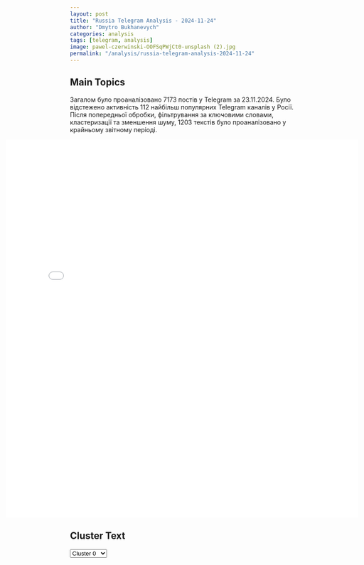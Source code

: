 ```yaml
---
layout: post
title: "Russia Telegram Analysis - 2024-11-24"
author: "Dmytro Bukhanevych"
categories: analysis
tags: [telegram, analysis]
image: pawel-czerwinski-OOFSqPWjCt0-unsplash (2).jpg
permalink: "/analysis/russia-telegram-analysis-2024-11-24"
---
```


<style>
    /* Adjusting iframe-container styles */
    .wide-iframe-container {
        width: calc(100% + 30vw);  /* Extending the width */
        margin-left: -15vw;       /* Negative margin to push to the left */
        overflow: hidden;         /* In case the iframe content spills over */
    }

    .wide-iframe-container iframe {
        width: 100%;  /* Making the iframe take the full width of its container */
        border: none; /* Removing any borders from the iframe */
    }

    /* Toggle mechanism */
    .hidden {
        display: none;
    }
    
    .show-content-target:checked + .show-content {
        display: block;
    }
</style>

<h2>Main Topics</h2>
<p>Загалом було проаналізовано 7173 постів у Telegram за 23.11.2024. Було відстежено активність 112 найбільш популярних Telegram каналів у Росії. Після попередньої обробки, фільтрування за ключовими словами, кластеризації та зменшення шуму, 1203 текстів було проаналізовано у крайньому звітному періоді.</p>
<!-- Embedding Main Plotly Visualization -->
<div class="wide-iframe-container">
    <iframe src="{{site.baseurl}}/visualizations/2024-11-24/fig_topics_time.html" height="850"></iframe>
</div>


<h2>Cluster Text</h2>

<!-- Dropdown to select a cluster -->
<select id="clusterSelector" onchange="displayClusterText()">
<option value="0">Cluster 0</option><option value="1">Cluster 1</option><option value="2">Cluster 2</option><option value="3">Cluster 3</option><option value="4">Cluster 4</option><option value="5">Cluster 5</option><option value="6">Cluster 6</option><option value="7">Cluster 7</option><option value="8">Cluster 8</option><option value="9">Cluster 9</option><option value="10">Cluster 10</option><option value="11">Cluster 11</option><option value="12">Cluster 12</option><option value="13">Cluster 13</option><option value="14">Cluster 14</option><option value="15">Cluster 15</option><option value="16">Cluster 16</option>
</select>

<!-- Display area for the selected cluster's text -->
<div id="clusterTextDisplay" class="hidden"></div>

<script type="text/javascript">
    var clusterDetails = {"0": "<b>Total Posts:</b> 371<br><b>Date:</b> 2024-11-23 09:17:26+00:00<br><b>Author:</b> ssigny<br><b>Link:</b> https://t.me/s/ssigny/118301<br><b>Subscribers:</b> 534154<br><b>Text:</b> \u0422\u0435\u043a\u0441\u0442: \u2757\ufe0f\u0421\u0432\u043e\u0434\u043a\u0430 \u041c\u0438\u043d\u0438\u0441\u0442\u0435\u0440\u0441\u0442\u0432\u0430 \u043e\u0431\u043e\u0440\u043e\u043d\u044b \u0420\u043e\u0441\u0441\u0438\u0439\u0441\u043a\u043e\u0439 \u0424\u0435\u0434\u0435\u0440\u0430\u0446\u0438\u0438 \u043e \u0445\u043e\u0434\u0435 \u043f\u0440\u043e\u0432\u0435\u0434\u0435\u043d\u0438\u044f \u0441\u043f\u0435\u0446\u0438\u0430\u043b\u044c\u043d\u043e\u0439 \u0432\u043e\u0435\u043d\u043d\u043e\u0439 \u043e\u043f\u0435\u0440\u0430\u0446\u0438\u0438 (\u043f\u043e \u0441\u043e\u0441\u0442\u043e\u044f\u043d\u0438\u044e \u043d\u0430 23 \u043d\u043e\u044f\u0431\u0440\u044f 2024 \u0433.)\u0427\u0430\u0441\u0442\u044c 1 \u0412\u043e\u043e\u0440\u0443\u0436\u0435\u043d\u043d\u044b\u0435 \u0421\u0438\u043b\u044b \u0420\u043e\u0441\u0441\u0438\u0439\u0441\u043a\u043e\u0439 \u0424\u0435\u0434\u0435\u0440\u0430\u0446\u0438\u0438 \u043f\u0440\u043e\u0434\u043e\u043b\u0436\u0430\u044e\u0442 \u043f\u0440\u043e\u0432\u0435\u0434\u0435\u043d\u0438\u0435 \u0441\u043f\u0435\u0446\u0438\u0430\u043b\u044c\u043d\u043e\u0439 \u0432\u043e\u0435\u043d\u043d\u043e\u0439 \u043e\u043f\u0435\u0440\u0430\u0446\u0438\u0438.\u00a0\u25aa\ufe0f \u041f\u043e\u0434\u0440\u0430\u0437\u0434\u0435\u043b\u0435\u043d\u0438\u044f\u043c\u0438 \u0433\u0440\u0443\u043f\u043f\u0438\u0440\u043e\u0432\u043a\u0438 \u0432\u043e\u0439\u0441\u043a \u00ab\u0421\u0435\u0432\u0435\u0440\u00bb \u043d\u0430 \u0425\u0430\u0440\u044c\u043a\u043e\u0432\u0441\u043a\u043e\u043c \u043d\u0430\u043f\u0440\u0430\u0432\u043b\u0435\u043d\u0438\u0438 \u043d\u0430\u043d\u0435\u0441\u0435\u043d\u043e \u043f\u043e\u0440\u0430\u0436\u0435\u043d\u0438\u0435 \u0444\u043e\u0440\u043c\u0438\u0440\u043e\u0432\u0430\u043d\u0438\u044f\u043c 43-\u0439 \u043c\u0435\u0445\u0430\u043d\u0438\u0437\u0438\u0440\u043e\u0432\u0430\u043d\u043d\u043e\u0439, 57-\u0439 \u043c\u043e\u0442\u043e\u043f\u0435\u0445\u043e\u0442\u043d\u043e\u0439 \u0438 95-\u0439 \u0434\u0435\u0441\u0430\u043d\u0442\u043d\u043e-\u0448\u0442\u0443\u0440\u043c\u043e\u0432\u043e\u0439 \u0431\u0440\u0438\u0433\u0430\u0434 \u0412\u0421\u0423 \u0432 \u0440\u0430\u0439\u043e\u043d\u0430\u0445 \u043d\u0430\u0441\u0435\u043b\u0435\u043d\u043d\u044b\u0445 \u043f\u0443\u043d\u043a\u0442\u043e\u0432 \u0412\u043e\u043b\u0447\u0430\u043d\u0441\u043a, \u041b\u0438\u043f\u0446\u044b \u0425\u0430\u0440\u044c\u043a\u043e\u0432\u0441\u043a\u043e\u0439 \u043e\u0431\u043b\u0430\u0441\u0442\u0438 \u0438 \u0433\u043e\u0440\u043e\u0434\u0430 \u0425\u0430\u0440\u044c\u043a\u043e\u0432.\u041f\u043e\u0442\u0435\u0440\u0438 \u0412\u0421\u0423 \u0441\u043e\u0441\u0442\u0430\u0432\u0438\u043b\u0438 \u0434\u043e 40 \u0432\u043e\u0435\u043d\u043d\u043e\u0441\u043b\u0443\u0436\u0430\u0449\u0438\u0445, \u0431\u0440\u043e\u043d\u0435\u0442\u0440\u0430\u043d\u0441\u043f\u043e\u0440\u0442\u0435\u0440, \u0434\u0432\u0430 \u0430\u0432\u0442\u043e\u043c\u043e\u0431\u0438\u043b\u044f, 152 \u043c\u043c \u043e\u0440\u0443\u0434\u0438\u0435 \u0414-20 \u0438 122 \u043c\u043c \u0433\u0430\u0443\u0431\u0438\u0446\u0430 \u0414-30.\u00a0\u25aa\ufe0f \u041f\u043e\u0434\u0440\u0430\u0437\u0434\u0435\u043b\u0435\u043d\u0438\u044f \u0433\u0440\u0443\u043f\u043f\u0438\u0440\u043e\u0432\u043a\u0438 \u0432\u043e\u0439\u0441\u043a \u00ab\u0417\u0430\u043f\u0430\u0434\u00bb \u0443\u043b\u0443\u0447\u0448\u0438\u043b\u0438 \u0442\u0430\u043a\u0442\u0438\u0447\u0435\u0441\u043a\u043e\u0435 \u043f\u043e\u043b\u043e\u0436\u0435\u043d\u0438\u0435. \u041d\u0430\u043d\u0435\u0441\u0435\u043d\u043e \u043f\u043e\u0440\u0430\u0436\u0435\u043d\u0438\u0435 \u0436\u0438\u0432\u043e\u0439 \u0441\u0438\u043b\u0435 \u0438 \u0442\u0435\u0445\u043d\u0438\u043a\u0435 14-\u0439, 60-\u0439, 67-\u0439 \u043c\u0435\u0445\u0430\u043d\u0438\u0437\u0438\u0440\u043e\u0432\u0430\u043d\u043d\u044b\u0445 \u0431\u0440\u0438\u0433\u0430\u0434 \u0412\u0421\u0423, 115-\u0439 \u0431\u0440\u0438\u0433\u0430\u0434\u044b \u0442\u0435\u0440\u043e\u0431\u043e\u0440\u043e\u043d\u044b \u0438 27-\u0439 \u0431\u0440\u0438\u0433\u0430\u0434\u044b \u043d\u0430\u0446\u0433\u0432\u0430\u0440\u0434\u0438\u0438 \u0432 \u0440\u0430\u0439\u043e\u043d\u0430\u0445 \u043d\u0430\u0441\u0435\u043b\u0435\u043d\u043d\u044b\u0445 \u043f\u0443\u043d\u043a\u0442\u043e\u0432 \u041a\u0443\u0447\u0435\u0440\u043e\u0432\u043a\u0430, \u041d\u043e\u0432\u043e\u043e\u0441\u0438\u043d\u043e\u0432\u043e, \u0421\u0435\u043d\u044c\u043a\u043e\u0432\u043e \u0425\u0430\u0440\u044c\u043a\u043e\u0432\u0441\u043a\u043e\u0439 \u043e\u0431\u043b\u0430\u0441\u0442\u0438 \u0438 \u0418\u0432\u0430\u043d\u043e\u0432\u043a\u0430 \u0414\u043e\u043d\u0435\u0446\u043a\u043e\u0439 \u041d\u0430\u0440\u043e\u0434\u043d\u043e\u0439 \u0420\u0435\u0441\u043f\u0443\u0431\u043b\u0438\u043a\u0438. \u041e\u0442\u0440\u0430\u0436\u0435\u043d\u044b \u0442\u0440\u0438 \u043a\u043e\u043d\u0442\u0440\u0430\u0442\u0430\u043a\u0438 \u0448\u0442\u0443\u0440\u043c\u043e\u0432\u044b\u0445 \u0433\u0440\u0443\u043f\u043f \u0412\u0421\u0423.\u041f\u0440\u043e\u0442\u0438\u0432\u043d\u0438\u043a \u043f\u043e\u0442\u0435\u0440\u044f\u043b \u0434\u043e 410 \u0432\u043e\u0435\u043d\u043d\u043e\u0441\u043b\u0443\u0436\u0430\u0449\u0438\u0445, \u0434\u0432\u0430 \u0431\u0440\u043e\u043d\u0435\u0442\u0440\u0430\u043d\u0441\u043f\u043e\u0440\u0442\u0435\u0440\u0430, \u043f\u044f\u0442\u044c \u0430\u0432\u0442\u043e\u043c\u043e\u0431\u0438\u043b\u0435\u0439, 155 \u043c\u043c \u0433\u0430\u0443\u0431\u0438\u0446\u0443 \u041c198 \u043f\u0440\u043e\u0438\u0437\u0432\u043e\u0434\u0441\u0442\u0432\u0430 \u0421\u0428\u0410, \u0434\u0432\u0435 122 \u043c\u043c \u0433\u0430\u0443\u0431\u0438\u0446\u044b \u0414-30, 120 \u043c\u043c \u0441\u0430\u043c\u043e\u0445\u043e\u0434\u043d\u0443\u044e \u0430\u0440\u0442\u0438\u043b\u043b\u0435\u0440\u0438\u0439\u0441\u043a\u0443\u044e \u0443\u0441\u0442\u0430\u043d\u043e\u0432\u043a\u0443 \u00ab\u041d\u043e\u043d\u0430\u00bb, 105 \u043c\u043c \u0433\u0430\u0443\u0431\u0438\u0446\u0443 \u00abMelara\u00bb Mod 56\u00a0 \u0438\u0442\u0430\u043b\u044c\u044f\u043d\u0441\u043a\u043e\u0433\u043e \u043f\u0440\u043e\u0438\u0437\u0432\u043e\u0434\u0441\u0442\u0432\u0430 \u0438 100 \u043c\u043c \u043f\u0440\u043e\u0442\u0438\u0432\u043e\u0442\u0430\u043d\u043a\u043e\u0432\u0443\u044e \u043f\u0443\u0448\u043a\u0443 \u00ab\u0420\u0430\u043f\u0438\u0440\u0430\u00bb.\u0423\u043d\u0438\u0447\u0442\u043e\u0436\u0435\u043d\u044b \u0434\u0432\u0435 \u0441\u0442\u0430\u043d\u0446\u0438\u0438 \u0440\u0430\u0434\u0438\u043e\u044d\u043b\u0435\u043a\u0442\u0440\u043e\u043d\u043d\u043e\u0439 \u0431\u043e\u0440\u044c\u0431\u044b \u00ab\u0410\u043d\u043a\u043b\u0430\u0432-\u041d\u00bb, \u0441\u0442\u0430\u043d\u0446\u0438\u044f \u043a\u043e\u043d\u0442\u0440\u0431\u0430\u0442\u0430\u0440\u0435\u0439\u043d\u043e\u0439 \u0431\u043e\u0440\u044c\u0431\u044b AN/TPQ-50 \u043f\u0440\u043e\u0438\u0437\u0432\u043e\u0434\u0441\u0442\u0432\u0430 \u0421\u0428\u0410 \u0438 \u0447\u0435\u0442\u044b\u0440\u0435 \u043f\u043e\u043b\u0435\u0432\u044b\u0445 \u0441\u043a\u043b\u0430\u0434\u0430 \u0431\u043e\u0435\u043f\u0440\u0438\u043f\u0430\u0441\u043e\u0432.\u00a0\u25aa\ufe0f \u041f\u043e\u0434\u0440\u0430\u0437\u0434\u0435\u043b\u0435\u043d\u0438\u044f \u00ab\u042e\u0436\u043d\u043e\u0439\u00bb \u0433\u0440\u0443\u043f\u043f\u0438\u0440\u043e\u0432\u043a\u0438 \u0432\u043e\u0439\u0441\u043a \u043f\u0440\u043e\u0434\u043e\u043b\u0436\u0438\u043b\u0438 \u043f\u0440\u043e\u0434\u0432\u0438\u0436\u0435\u043d\u0438\u0435 \u0432 \u0433\u043b\u0443\u0431\u0438\u043d\u0443 \u043e\u0431\u043e\u0440\u043e\u043d\u044b \u043f\u0440\u043e\u0442\u0438\u0432\u043d\u0438\u043a\u0430. \u041d\u0430\u043d\u0435\u0441\u0435\u043d\u043e \u043f\u043e\u0440\u0430\u0436\u0435\u043d\u0438\u0435 \u0444\u043e\u0440\u043c\u0438\u0440\u043e\u0432\u0430\u043d\u0438\u044f\u043c 24-\u0439, 54-\u0439, 56-\u0439 \u043c\u0435\u0445\u0430\u043d\u0438\u0437\u0438\u0440\u043e\u0432\u0430\u043d\u043d\u044b\u0445, 56-\u0439 \u043c\u043e\u0442\u043e\u043f\u0435\u0445\u043e\u0442\u043d\u043e\u0439 \u0438 81-\u0439 \u0430\u044d\u0440\u043e\u043c\u043e\u0431\u0438\u043b\u044c\u043d\u043e\u0439 \u0431\u0440\u0438\u0433\u0430\u0434 \u0412\u0421\u0423 \u0432 \u0440\u0430\u0439\u043e\u043d\u0430\u0445 \u043d\u0430\u0441\u0435\u043b\u0435\u043d\u043d\u044b\u0445 \u043f\u0443\u043d\u043a\u0442\u043e\u0432 \u0427\u0430\u0441\u043e\u0432 \u042f\u0440, \u041e\u0440\u0435\u0445\u043e\u0432\u043e-\u0412\u0430\u0441\u0438\u043b\u0435\u0432\u043a\u0430, \u0421\u0435\u0432\u0435\u0440\u0441\u043a, \u041a\u0440\u0430\u043c\u0430\u0442\u043e\u0440\u0441\u043a \u0438 \u0413\u0440\u0438\u0433\u043e\u0440\u043e\u0432\u043a\u0430 \u0414\u043e\u043d\u0435\u0446\u043a\u043e\u0439 \u041d\u0430\u0440\u043e\u0434\u043d\u043e\u0439 \u0420\u0435\u0441\u043f\u0443\u0431\u043b\u0438\u043a\u0438. \u041e\u0442\u0440\u0430\u0436\u0435\u043d\u0430 \u043a\u043e\u043d\u0442\u0440\u0430\u0442\u0430\u043a\u0430 \u0448\u0442\u0443\u0440\u043c\u043e\u0432\u043e\u0439 \u0433\u0440\u0443\u043f\u043f\u044b \u043f\u0440\u043e\u0442\u0438\u0432\u043d\u0438\u043a\u0430.\u0412\u0421\u0423 \u043f\u043e\u0442\u0435\u0440\u044f\u043b\u0438 \u0434\u043e 490 \u0432\u043e\u0435\u043d\u043d\u043e\u0441\u043b\u0443\u0436\u0430\u0449\u0438\u0445, \u0431\u0440\u043e\u043d\u0435\u0442\u0440\u0430\u043d\u0441\u043f\u043e\u0440\u0442\u0435\u0440 \u041c113 \u043f\u0440\u043e\u0438\u0437\u0432\u043e\u0434\u0441\u0442\u0432\u0430 \u0421\u0428\u0410, \u043f\u044f\u0442\u044c \u0430\u0432\u0442\u043e\u043c\u043e\u0431\u0438\u043b\u0435\u0439, \u043f\u0443\u0441\u043a\u043e\u0432\u0430\u044f \u0443\u0441\u0442\u0430\u043d\u043e\u0432\u043a\u0430 \u0440\u0435\u0430\u043a\u0442\u0438\u0432\u043d\u043e\u0439 \u0441\u0438\u0441\u0442\u0435\u043c\u044b \u0437\u0430\u043b\u043f\u043e\u0432\u043e\u0433\u043e \u043e\u0433\u043d\u044f RAK-SA-12 \u0445\u043e\u0440\u0432\u0430\u0442\u0441\u043a\u043e\u0433\u043e \u043f\u0440\u043e\u0438\u0437\u0432\u043e\u0434\u0441\u0442\u0432\u0430, 155 \u043c\u043c \u0433\u0430\u0443\u0431\u0438\u0446\u0443 FH-70 \u043f\u0440\u043e\u0438\u0437\u0432\u043e\u0434\u0441\u0442\u0432\u0430 \u0412\u0435\u043b\u0438\u043a\u043e\u0431\u0440\u0438\u0442\u0430\u043d\u0438\u0438, 122 \u043c\u043c \u0441\u0430\u043c\u043e\u0445\u043e\u0434\u043d\u0443\u044e \u0430\u0440\u0442\u0438\u043b\u043b\u0435\u0440\u0438\u0439\u0441\u043a\u0443\u044e \u0443\u0441\u0442\u0430\u043d\u043e\u0432\u043a\u0443 \u00ab\u0413\u0432\u043e\u0437\u0434\u0438\u043a\u0430\u00bb \u0438 \u0434\u0432\u0430 105 \u043c\u043c \u043e\u0440\u0443\u0434\u0438\u044f \u041c119 \u043f\u0440\u043e\u0438\u0437\u0432\u043e\u0434\u0441\u0442\u0432\u0430 \u0421\u0428\u0410. \u0423\u043d\u0438\u0447\u0442\u043e\u0436\u0435\u043d \u0441\u043a\u043b\u0430\u0434 \u0431\u043e\u0435\u043f\u0440\u0438\u043f\u0430\u0441\u043e\u0432.\u00a0\u25aa\ufe0f \u041f\u043e\u0434\u0440\u0430\u0437\u0434\u0435\u043b\u0435\u043d\u0438\u044f \u0433\u0440\u0443\u043f\u043f\u0438\u0440\u043e\u0432\u043a\u0438 \u0432\u043e\u0439\u0441\u043a \u00ab\u0426\u0435\u043d\u0442\u0440\u00bb \u0437\u0430\u043d\u044f\u043b\u0438 \u0431\u043e\u043b\u0435\u0435 \u0432\u044b\u0433\u043e\u0434\u043d\u044b\u0435 \u0440\u0443\u0431\u0435\u0436\u0438 \u0438 \u043f\u043e\u0437\u0438\u0446\u0438\u0438. \u041d\u0430\u043d\u0435\u0441\u0435\u043d\u043e \u043f\u043e\u0440\u0430\u0436\u0435\u043d\u0438\u0435 \u0436\u0438\u0432\u043e\u0439 \u0441\u0438\u043b\u0435 \u0438 \u0442\u0435\u0445\u043d\u0438\u043a\u0435 23-\u0439, 100-\u0439, 132-\u0439 \u043c\u0435\u0445\u0430\u043d\u0438\u0437\u0438\u0440\u043e\u0432\u0430\u043d\u043d\u044b\u0445, 152-\u0439 \u043f\u0435\u0445\u043e\u0442\u043d\u043e\u0439 \u0431\u0440\u0438\u0433\u0430\u0434 \u0412\u0421\u0423, 109-\u0439 \u0438 111-\u0439 \u0431\u0440\u0438\u0433\u0430\u0434 \u0442\u0435\u0440\u043e\u0431\u043e\u0440\u043e\u043d\u044b \u0432 \u0440\u0430\u0439\u043e\u043d\u0430\u0445 \u043d\u0430\u0441\u0435\u043b\u0435\u043d\u043d\u044b\u0445 \u043f\u0443\u043d\u043a\u0442\u043e\u0432 \u00a0\u0429\u0435\u0440\u0431\u0438\u043d\u043e\u0432\u043a\u0430, \u0414\u0437\u0435\u0440\u0436\u0438\u043d\u0441\u043a, \u0428\u0435\u0432\u0447\u0435\u043d\u043a\u043e, \u0414\u0440\u0443\u0436\u0431\u0430, \u042f\u0431\u043b\u043e\u043d\u043e\u0432\u043a\u0430 \u0438 \u0421\u0443\u0445\u0430\u044f \u0411\u0430\u043b\u043a\u0430 \u0414\u043e\u043d\u0435\u0446\u043a\u043e\u0439 \u041d\u0430\u0440\u043e\u0434\u043d\u043e\u0439 \u0420\u0435\u0441\u043f\u0443\u0431\u043b\u0438\u043a\u0438. \u041e\u0442\u0440\u0430\u0436\u0435\u043d\u044b \u0442\u0440\u0438 \u043a\u043e\u043d\u0442\u0440\u0430\u0442\u0430\u043a\u0438 \u0448\u0442\u0443\u0440\u043c\u043e\u0432\u044b\u0445 \u0433\u0440\u0443\u043f\u043f \u0412\u0421\u0423.\u041f\u0440\u043e\u0442\u0438\u0432\u043d\u0438\u043a \u043f\u043e\u0442\u0435\u0440\u044f\u043b \u0431\u043e\u043b\u0435\u0435 400 \u0432\u043e\u0435\u043d\u043d\u043e\u0441\u043b\u0443\u0436\u0430\u0449\u0438\u0445, \u0442\u0440\u0438 \u0431\u043e\u0435\u0432\u044b\u0435 \u0431\u0440\u043e\u043d\u0438\u0440\u043e\u0432\u0430\u043d\u043d\u044b\u0435 \u043c\u0430\u0448\u0438\u043d\u044b, \u0434\u0432\u0430 \u0430\u0432\u0442\u043e\u043c\u043e\u0431\u0438\u043b\u044f, 152 \u043c\u043c \u043e\u0440\u0443\u0434\u0438\u0435 \u0414-20, 122 \u043c\u043c \u0441\u0430\u043c\u043e\u0445\u043e\u0434\u043d\u0443\u044e \u0430\u0440\u0442\u0438\u043b\u043b\u0435\u0440\u0438\u0439\u0441\u043a\u0443\u044e \u0443\u0441\u0442\u0430\u043d\u043e\u0432\u043a\u0443 \u00ab\u0413\u0432\u043e\u0437\u0434\u0438\u043a\u0430\u00bb \u0438 \u0434\u0432\u0435 122 \u043c\u043c \u0433\u0430\u0443\u0431\u0438\u0446\u044b \u0414-30. \u0423\u043d\u0438\u0447\u0442\u043e\u0436\u0435\u043d\u0430 \u0441\u0442\u0430\u043d\u0446\u0438\u044f \u043a\u043e\u043d\u0442\u0440\u0431\u0430\u0442\u0430\u0440\u0435\u0439\u043d\u043e\u0439 \u0431\u043e\u0440\u044c\u0431\u044b AN/TPQ-50 \u043f\u0440\u043e\u0438\u0437\u0432\u043e\u0434\u0441\u0442\u0432\u0430 \u0421\u0428\u0410.", "1": "<b>Total Posts:</b> 51<br><b>Date:</b> 2024-11-23 16:05:12+00:00<br><b>Author:</b> rian_ru<br><b>Link:</b> https://t.me/s/rian_ru/270240<br><b>Subscribers:</b> 3370351<br><b>Text:</b> \u0422\u0435\u043a\u0441\u0442: \u2757\ufe0f\u041f\u0443\u0442\u0438\u043d \u043f\u043e\u0434\u043f\u0438\u0441\u0430\u043b \u0437\u0430\u043a\u043e\u043d \u043e \u0448\u0442\u0440\u0430\u0444\u0430\u0445 \u0434\u043e 5 \u043c\u043b\u043d \u0440\u0443\u0431 \u0437\u0430 \u043f\u0440\u043e\u043f\u0430\u0433\u0430\u043d\u0434\u0443 \u0438\u0434\u0435\u043e\u043b\u043e\u0433\u0438\u0438 \u043e\u0442\u043a\u0430\u0437\u0430 \u043e\u0442 \u0434\u0435\u0442\u043e\u0440\u043e\u0436\u0434\u0435\u043d\u0438\u044f", "2": "<b>Total Posts:</b> 24<br><b>Date:</b> 2024-11-23 15:15:13+00:00<br><b>Author:</b> itsdonetsk<br><b>Link:</b> https://t.me/s/itsdonetsk/216312<br><b>Subscribers:</b> 576735<br><b>Text:</b> \u0422\u0435\u043a\u0441\u0442: \u041f\u0443\u0442\u0438\u043d \u043f\u043e\u0434\u043f\u0438\u0441\u0430\u043b \u0437\u0430\u043a\u043e\u043d \u043e \u0441\u043f\u0438\u0441\u0430\u043d\u0438\u0438 \u0434\u043e 10 000 000 \u0440\u0443\u0431\u043b\u0435\u0439 \u0434\u043e\u043b\u0433\u043e\u0432 \u043f\u043e \u043a\u0440\u0435\u0434\u0438\u0442\u0430\u043c \u0443\u0447\u0430\u0441\u0442\u043d\u0438\u043a\u0430\u043c \u0421\u0412\u041e, \u0437\u0430\u043a\u043b\u044e\u0447\u0438\u0432\u0448\u0438\u043c \u043a\u043e\u043d\u0442\u0440\u0430\u043a\u0442 \u043d\u0435 \u0440\u0430\u043d\u0435\u0435 1 \u0434\u0435\u043a\u0430\u0431\u0440\u044f 2024 \u0433\u043e\u0434\u0430\u041f\u043e\u0434\u043f\u0438\u0441\u0430\u0442\u044c\u0441\u044f  |  \u041f\u0440\u0435\u0434\u043b\u043e\u0436\u0438\u0442\u044c \u043d\u043e\u0432\u043e\u0441\u0442\u044c", "3": "<b>Total Posts:</b> 24<br><b>Date:</b> 2024-11-23 14:59:27+00:00<br><b>Author:</b> slavaded1337<br><b>Link:</b> https://t.me/s/slavaded1337/64352<br><b>Subscribers:</b> 503073<br><b>Text:</b> \u0422\u0435\u043a\u0441\u0442: \u2757\ufe0f\u0423\u043a\u0440\u0430\u0438\u043d\u0430 \u0438\u043c\u0435\u0435\u0442 \u043f\u0440\u0430\u0432\u043e \u043d\u0430\u043d\u043e\u0441\u0438\u0442\u044c \u0443\u0434\u0430\u0440\u044b \u043f\u043e \u0442\u0435\u0440\u0440\u0438\u0442\u043e\u0440\u0438\u0438 \u0420\u043e\u0441\u0441\u0438\u0438 \u0444\u0440\u0430\u043d\u0446\u0443\u0437\u0441\u043a\u0438\u043c\u0438 \u0440\u0430\u043a\u0435\u0442\u0430\u043c\u0438 \u0431\u043e\u043b\u044c\u0448\u043e\u0439 \u0434\u0430\u043b\u044c\u043d\u043e\u0441\u0442\u0438, \u2014 \u0433\u043b\u0430\u0432\u0430 \u041c\u0418\u0414 \u0424\u0440\u0430\u043d\u0446\u0438\u0438 \u0416\u0430\u043d-\u041d\u043e\u044d\u043b\u044c \u0411\u0430\u0440\u0440\u043e.\u041e\u043d \u043f\u043e\u0434\u0447\u0435\u0440\u043a\u043d\u0443\u043b, \u0447\u0442\u043e \u0423\u043a\u0440\u0430\u0438\u043d\u0430 \u043c\u043e\u0436\u0435\u0442 \u043d\u0430\u043d\u0435\u0441\u0442\u0438 \u0443\u0434\u0430\u0440\u044b \u00ab\u0432 \u0446\u0435\u043b\u044f\u0445 \u0441\u0430\u043c\u043e\u043e\u0431\u043e\u0440\u043e\u043d\u044b\u00bb, \u043e\u0434\u043d\u0430\u043a\u043e \u043d\u0435 \u043f\u043e\u0434\u0442\u0432\u0435\u0440\u0434\u0438\u043b \u0444\u0430\u043a\u0442\u044b \u0438\u0441\u043f\u043e\u043b\u044c\u0437\u043e\u0432\u0430\u043d\u0438\u044f \u0444\u0440\u0430\u043d\u0446\u0443\u0437\u0441\u043a\u043e\u0433\u043e \u0432\u043e\u043e\u0440\u0443\u0436\u0435\u043d\u0438\u044f \u043f\u043e \u0442\u0435\u0440\u0440\u0438\u0442\u043e\u0440\u0438\u0438 \u0420\u043e\u0441\u0441\u0438\u0438.\u0412\u043c\u0435\u0441\u0442\u0435 \u0441 \u0442\u0435\u043c \u0411\u0430\u0440\u0440\u043e \u043e\u0442\u043c\u0435\u0442\u0438\u043b, \u0447\u0442\u043e \u0437\u0430\u043f\u0430\u0434\u043d\u044b\u0435 \u0441\u043e\u044e\u0437\u043d\u0438\u043a\u0438 \u043d\u0435 \u0434\u043e\u043b\u0436\u043d\u044b \u0443\u0441\u0442\u0430\u043d\u0430\u0432\u043b\u0438\u0432\u0430\u0442\u044c \u043e\u0433\u0440\u0430\u043d\u0438\u0447\u0435\u043d\u0438\u0439 \u0434\u043b\u044f \u043f\u043e\u0434\u0434\u0435\u0440\u0436\u043a\u0438 \u0423\u043a\u0440\u0430\u0438\u043d\u044b \u0438 \u043f\u0440\u043e\u0432\u043e\u0434\u0438\u0442\u044c \u043a\u0430\u043a\u0438\u0435-\u0442\u043e \u00ab\u043a\u0440\u0430\u0441\u043d\u044b\u0435 \u043b\u0438\u043d\u0438\u0438\u00bb. \u041d\u0430 \u0432\u043e\u043f\u0440\u043e\u0441 \u0436\u0443\u0440\u043d\u0430\u043b\u0438\u0441\u0442\u043e\u0432, \u043c\u043e\u0436\u0435\u0442\u00a0\u043b\u0438 \u044d\u0442\u043e \u0434\u0430\u0436\u0435 \u043e\u0437\u043d\u0430\u0447\u0430\u0442\u044c \u0443\u0447\u0430\u0441\u0442\u0438\u0435 \u0444\u0440\u0430\u043d\u0446\u0443\u0437\u0441\u043a\u0438\u0445 \u0432\u043e\u0439\u0441\u043a \u0432 \u0431\u043e\u044e, \u043e\u043d \u0441\u043a\u0430\u0437\u0430\u043b: \u00ab\u041c\u044b \u043d\u0435 \u0438\u0441\u043a\u043b\u044e\u0447\u0430\u0435\u043c \u043d\u0438 \u043e\u0434\u043d\u043e\u0433\u043e \u0432\u0430\u0440\u0438\u0430\u043d\u0442\u0430\u00bb", "4": "<b>Total Posts:</b> 27<br><b>Date:</b> 2024-11-23 05:11:57+00:00<br><b>Author:</b> novosti_efir<br><b>Link:</b> https://t.me/s/novosti_efir/62395<br><b>Subscribers:</b> 3703436<br><b>Text:</b> \u0422\u0435\u043a\u0441\u0442: \u041e \u043c\u043e\u0431\u0438\u043b\u0438\u0437\u0430\u0446\u0438\u0438 \u0432\u00a0\u0420\u043e\u0441\u0441\u0438\u0438 \u0440\u0435\u0447\u0438 \u043d\u0438\u043a\u0430\u043a\u043e\u0439 \u043d\u0435\u00a0\u0432\u0435\u0434\u0451\u0442\u0441\u044f, \u0441\u0435\u0439\u0447\u0430\u0441 \u0434\u043e\u0441\u0442\u0430\u0442\u043e\u0447\u043d\u043e \u043a\u043e\u043d\u0442\u0440\u0430\u043a\u0442\u043d\u0438\u043a\u043e\u0432, \u0437\u0430\u044f\u0432\u0438\u043b \u0414\u043c\u0438\u0442\u0440\u0438\u0439 \u041f\u0435\u0441\u043a\u043e\u0432\ud83d\udce2 \u041f\u0440\u044f\u043c\u043e\u0439 \u044d\u0444\u0438\u0440", "5": "<b>Total Posts:</b> 16<br><b>Date:</b> 2024-11-23 23:41:01+00:00<br><b>Author:</b> solovievlive<br><b>Link:</b> https://t.me/s/SolovievLive/297575<br><b>Subscribers:</b> 1313891<br><b>Text:</b> \u0422\u0435\u043a\u0441\u0442: \u0414\u043c\u0438\u0442\u0440\u0438\u0439 \u041c\u0435\u0434\u0432\u0435\u0434\u0435\u0432 \u0432 \u0438\u043d\u0442\u0435\u0440\u0432\u044c\u044e \u0442\u0435\u043b\u0435\u043a\u0430\u043d\u0430\u043b\u0443 Al Arabiya \u043e\u0442\u043c\u0435\u0442\u0438\u043b \u0442\u0430\u043d\u043a \u0422-90\u041c \"\u041f\u0440\u043e\u0440\u044b\u0432\", \u043d\u0430\u0437\u0432\u0430\u0432 \u0435\u0433\u043e \u043b\u0443\u0447\u0448\u0438\u043c \u0432 \u043c\u0438\u0440\u0435 \u0441\u043e\u0432\u0440\u0435\u043c\u0435\u043d\u043d\u044b\u043c \u0442\u0430\u043d\u043a\u043e\u043c.\u041f\u043e \u0441\u043b\u043e\u0432\u0430\u043c \u0437\u0430\u043c\u043f\u0440\u0435\u0434\u0430 \u0421\u043e\u0432\u0431\u0435\u0437\u0430, \u0420\u043e\u0441\u0441\u0438\u044f \u043f\u0440\u043e\u0438\u0437\u0432\u043e\u0434\u0438\u0442 \u043f\u043e\u0434\u0430\u0432\u043b\u044f\u044e\u0449\u0435\u0435 \u0431\u043e\u043b\u044c\u0448\u0438\u043d\u0441\u0442\u0432\u043e \u0432\u043e\u043e\u0440\u0443\u0436\u0435\u043d\u0438\u0439, \u0438\u0441\u043f\u043e\u043b\u044c\u0437\u0443\u0435\u043c\u044b\u0445 \u0432 \u0445\u043e\u0434\u0435 \u0421\u0412\u041e. \u0422\u0430\u043a\u0436\u0435 \u041c\u0435\u0434\u0432\u0435\u0434\u0435\u0432 \u043e\u0442\u043c\u0435\u0442\u0438\u043b \u0432\u043e\u0435\u043d\u043d\u043e-\u0442\u0435\u0445\u043d\u0438\u0447\u0435\u0441\u043a\u043e\u0435 \u0441\u043e\u0442\u0440\u0443\u0434\u043d\u0438\u0447\u0435\u0441\u0442\u0432\u043e \u0420\u0424 \u0441 \u0440\u044f\u0434\u043e\u043c \u0441\u0442\u0440\u0430\u043d. \u0418\u043d\u0442\u0435\u0440\u0432\u044c\u044e \u0437\u0430\u043f\u0438\u0441\u044b\u0432\u0430\u043b\u043e\u0441\u044c \u043d\u0430 \"\u0423\u0440\u0430\u043b\u0432\u0430\u0433\u043e\u043d\u0437\u0430\u0432\u043e\u0434\u0435\", \u043a\u043e\u0442\u043e\u0440\u044b\u0439 \u041c\u0435\u0434\u0432\u0435\u0434\u0435\u0432 \u043f\u043e\u0441\u0435\u0442\u0438\u043b \u043d\u0430 \u043c\u0438\u043d\u0443\u0432\u0448\u0435\u0439 \u043d\u0435\u0434\u0435\u043b\u0435.\u270d \u041f\u043e\u0434\u043f\u0438\u0441\u044b\u0432\u0430\u0439\u0441\u044f \u043d\u0430 \u0421\u043e\u043b\u043e\u0432\u044c\u0451\u0432\u0430!", "6": "<b>Total Posts:</b> 27<br><b>Date:</b> 2024-11-23 12:01:28+00:00<br><b>Author:</b> infomoscow24<br><b>Link:</b> https://t.me/s/infomoscow24/72911<br><b>Subscribers:</b> 424385<br><b>Text:</b> \u0422\u0435\u043a\u0441\u0442: \u274c \u041a\u0430\u0440\u0442\u044b UnionPay \u0413\u0430\u0437\u043f\u0440\u043e\u043c\u0431\u0430\u043d\u043a\u0430 \u043f\u0435\u0440\u0435\u0441\u0442\u0430\u043b\u0438 \u0440\u0430\u0431\u043e\u0442\u0430\u0442\u044c \u0437\u0430 \u0433\u0440\u0430\u043d\u0438\u0446\u0435\u0439, \u0441\u043e\u043e\u0431\u0449\u0430\u044e\u0442 \u0421\u041c\u0418.\u0420\u0430\u0441\u043f\u043b\u0430\u0442\u0438\u0442\u044c\u0441\u044f \u0442\u0430\u043a\u043e\u0439 \u043a\u0430\u0440\u0442\u043e\u0439 \u0443\u0436\u0435 \u043d\u0435\u043b\u044c\u0437\u044f \u0432 \u0422\u0443\u0440\u0446\u0438\u0438, \u041a\u0430\u0437\u0430\u0445\u0441\u0442\u0430\u043d\u0435 \u041e\u0410\u042d, \u0422\u0430\u0438\u043b\u0430\u043d\u0434\u0435, \u041a\u0438\u0442\u0430\u0435, \u0412\u044c\u0435\u0442\u043d\u0430\u043c\u0435, \u0441\u0442\u0440\u0430\u043d\u0430\u0445 \u0415\u0432\u0440\u043e\u043f\u044b. \u0413\u0430\u0437\u043f\u0440\u043e\u043c\u0431\u0430\u043d\u043a \u0443\u0431\u0440\u0430\u043b \u0442\u0430\u043a\u0438\u0435 \u043a\u0430\u0440\u0442\u044b \u0438\u0437 \u0434\u043e\u0441\u0442\u0443\u043f\u043d\u044b\u0445 \u043a \u043e\u0444\u043e\u0440\u043c\u043b\u0435\u043d\u0438\u044e.\u0411\u0430\u043d\u043a \u043f\u0440\u0435\u0434\u0443\u043f\u0440\u0435\u0434\u0438\u043b \u043e \u043f\u0440\u043e\u0431\u043b\u0435\u043c\u0430\u0445 \u0441 \u043e\u0431\u0441\u043b\u0443\u0436\u0438\u0432\u0430\u043d\u0438\u0435\u043c \u043a\u0430\u0440\u0442 \u0441\u0438\u0441\u0442\u0435\u043c\u044b UnionPay \u043f\u043e\u0441\u043b\u0435 \u0442\u043e\u0433\u043e, \u043a\u0430\u043a \u043f\u043e\u043f\u0430\u043b \u043f\u043e\u0434 \u0441\u0430\u043d\u043a\u0446\u0438\u0438 \u0421\u0428\u0410 \u0434\u0432\u0430 \u0434\u043d\u044f \u043d\u0430\u0437\u0430\u0434.\ud83c\udd97 \u041f\u043e\u0434\u043f\u0438\u0441\u0430\u0442\u044c\u0441\u044f \u043d\u0430 \u041c\u043e\u0441\u043a\u0432\u0430 24", "7": "<b>Total Posts:</b> 73<br><b>Date:</b> 2024-11-23 05:41:06+00:00<br><b>Author:</b> olegtsarov<br><b>Link:</b> https://t.me/s/olegtsarov/19169<br><b>Subscribers:</b> 339028<br><b>Text:</b> \u0422\u0435\u043a\u0441\u0442: \u0412 Foreign Policy \u0442\u0430\u043a\u0436\u0435 \u043f\u0440\u0438\u0437\u044b\u0432\u0430\u044e\u0442 \u0423\u043a\u0440\u0430\u0438\u043d\u0443 \u043d\u0435 \u043e\u0442\u0440\u044b\u0432\u0430\u0442\u044c\u0441\u044f \u043e\u0442 \u0440\u0435\u0430\u043b\u044c\u043d\u043e\u0441\u0442\u0438 \u0438 \u0432\u043e\u0441\u043f\u043e\u043b\u044c\u0437\u043e\u0432\u0430\u0442\u044c\u0441\u044f \u043f\u0440\u0438\u0445\u043e\u0434\u043e\u043c \u0422\u0440\u0430\u043c\u043f\u0430 \u0432 \u0411\u0435\u043b\u044b\u0439 \u0434\u043e\u043c \u0434\u043b\u044f \u0442\u043e\u0433\u043e, \u0447\u0442\u043e\u0431\u044b \u0437\u0430\u043a\u043b\u044e\u0447\u0438\u0442\u044c \u0441\u0434\u0435\u043b\u043a\u0443 \u0441 \u0420\u043e\u0441\u0441\u0438\u0435\u0439. \u041f\u043e\u0442\u0435\u0440\u044e \u041a\u0438\u0435\u0432\u043e\u043c \u0447\u0430\u0441\u0442\u0438 \u0442\u0435\u0440\u0440\u0438\u0442\u043e\u0440\u0438\u0438 \u0432 \u043e\u0431\u043c\u0435\u043d \u043d\u0430 \u043c\u0438\u0440 \u0432 \u0438\u0437\u0434\u0430\u043d\u0438\u044f\u0445 \u0441\u0447\u0438\u0442\u0430\u044e\u0442 \u0434\u0435\u043b\u043e\u043c \u0440\u0435\u0448\u0435\u043d\u043d\u044b\u043c, \u0430 \u0432\u043e\u0437\u043c\u043e\u0436\u043d\u043e\u0435 \u043f\u0440\u043e\u0442\u0438\u0432\u043e\u0434\u0435\u0439\u0441\u0442\u0432\u0438\u0435 \u044d\u0442\u043e\u043c\u0443 \u0441\u043e \u0441\u0442\u043e\u0440\u043e\u043d\u044b \u0423\u043a\u0440\u0430\u0438\u043d\u044b \u0431\u0435\u0437\u0440\u0430\u0441\u0441\u0443\u0434\u043d\u044b\u043c.\u041f\u0440\u0438 \u044d\u0442\u043e\u043c \u0432 Foreign Policy \u043f\u0440\u0435\u0434\u043b\u0430\u0433\u0430\u044e\u0442 \u0441\u0434\u0435\u043b\u0430\u0442\u044c \u0438\u0437 \u043f\u043e\u0441\u0442\u0432\u043e\u0435\u043d\u043d\u043e\u0439 \u0423\u043a\u0440\u0430\u0438\u043d\u044b \u0430\u043d\u0430\u043b\u043e\u0433 \u041f\u043e\u043b\u044c\u0448\u0438, \u0442\u043e \u0435\u0441\u0442\u044c \u0430\u043c\u0435\u0440\u0438\u043a\u0430\u043d\u0441\u043a\u043e\u0433\u043e \u0441\u0430\u0442\u0435\u043b\u043b\u0438\u0442\u0430 \u0441 \u0434\u0435\u0435\u0441\u043f\u043e\u0441\u043e\u0431\u043d\u043e\u0439 \u0430\u0440\u043c\u0438\u0435\u0439 \u0438 \u044d\u043a\u043e\u043d\u043e\u043c\u0438\u043a\u043e\u0439. \u0427\u0442\u043e \u0432\u0440\u044f\u0434 \u043b\u0438 \u0432\u0445\u043e\u0434\u0438\u0442 \u0432 \u043f\u043b\u0430\u043d\u044b \u0440\u043e\u0441\u0441\u0438\u0439\u0441\u043a\u043e\u0433\u043e \u0440\u0443\u043a\u043e\u0432\u043e\u0434\u0441\u0442\u0432\u0430.", "8": "<b>Total Posts:</b> 17<br><b>Date:</b> 2024-11-23 15:06:07+00:00<br><b>Author:</b> ru2ch<br><b>Link:</b> https://t.me/s/ru2ch/128512<br><b>Subscribers:</b> 534195<br><b>Text:</b> \u0422\u0435\u043a\u0441\u0442: \u26a1\ufe0f\u041f\u0443\u0442\u0438\u043d \u043f\u043e\u0434\u043f\u0438\u0441\u0430\u043b \u0437\u0430\u043a\u043e\u043d \u043e \u0441\u043f\u0438\u0441\u0430\u043d\u0438\u0438 \u0434\u043e 10 \u043c\u0438\u043b\u043b\u0438\u043e\u043d\u043e\u0432 \u0440\u0443\u0431\u043b\u0435\u0439 \u0434\u043e\u043b\u0433\u043e\u0432 \u043f\u043e \u043a\u0440\u0435\u0434\u0438\u0442\u0430\u043c \u0443\u0447\u0430\u0441\u0442\u043d\u0438\u043a\u0430\u043c \u0421\u0412\u041e, \u0437\u0430\u043a\u043b\u044e\u0447\u0438\u0432\u0448\u0438\u043c \u043a\u043e\u043d\u0442\u0440\u0430\u043a\u0442 \u043d\u0435 \u0440\u0430\u043d\u0435\u0435 1 \u0434\u0435\u043a\u0430\u0431\u0440\u044f 2024 \u0433\u043e\u0434\u0430", "9": "<b>Total Posts:</b> 50<br><b>Date:</b> 2024-11-23 06:41:00+00:00<br><b>Author:</b> ejdailyru<br><b>Link:</b> https://t.me/s/ejdailyru/282749<br><b>Subscribers:</b> 580625<br><b>Text:</b> \u0422\u0435\u043a\u0441\u0442: \u0415\u0416. \u0423\u0442\u0440\u043e \u2014 \u0433\u043b\u0430\u0432\u043d\u044b\u0435 \u043d\u043e\u0432\u043e\u0441\u0442\u0438 \u043a \u044d\u0442\u043e\u043c\u0443 \u0447\u0430\u0441\u0443:1\ufe0f\u20e3 \u041f\u0435\u0441\u043a\u043e\u0432 \u0437\u0430\u0432\u0435\u0440\u0438\u043b, \u0447\u0442\u043e \u043e \u043c\u043e\u0431\u0438\u043b\u0438\u0437\u0430\u0446\u0438\u0438 \u0432 \u0420\u043e\u0441\u0441\u0438\u0438 \u043d\u0430 \u0434\u0430\u043d\u043d\u044b\u0439 \u043c\u043e\u043c\u0435\u043d\u0442 \u0440\u0435\u0447\u0438 \u043d\u0435 \u0438\u0434\u0435\u0442.2\ufe0f\u20e3 \u0417\u0430\u043c\u0433\u043b\u0430\u0432\u044b \u0421\u043e\u0432\u0431\u0435\u0437\u0430 \u041c\u0435\u0434\u0432\u0435\u0434\u0435\u0432 \u0443\u0441\u043e\u043c\u043d\u0438\u043b\u0441\u044f \u0432 \u0442\u043e\u043c, \u0447\u0442\u043e \u0422\u0440\u0430\u043c\u043f \u043e\u0442\u043c\u0435\u043d\u0438\u0442 \u0430\u043d\u0442\u0438\u0440\u043e\u0441\u0441\u0438\u0439\u0441\u043a\u0438\u0435 \u0441\u0430\u043d\u043a\u0446\u0438\u0438.3\ufe0f\u20e3 \u0421\u043e\u0432\u043b\u0430\u0434\u0435\u043b\u0435\u0446 \u00ab\u0417\u0438\u043c\u043d\u0435\u0439 \u0432\u0438\u0448\u043d\u0438\u00bb \u0432\u044b\u0448\u0435\u043b \u043d\u0430 \u0441\u0432\u043e\u0431\u043e\u0434\u0443 \u043f\u043e \u0423\u0414\u041e. \u041e\u043d \u0434\u0430\u043b \u0432\u0437\u044f\u0442\u043a\u0443 \u0437\u0430 \u0432\u0432\u043e\u0434 \u0432 \u044d\u043a\u0441\u043f\u043b\u0443\u0430\u0442\u0430\u0446\u0438\u044e \u0437\u0434\u0430\u043d\u0438\u044f \u0442\u043e\u0440\u0433\u043e\u0432\u043e\u0433\u043e \u0446\u0435\u043d\u0442\u0440\u0430, \u0433\u0434\u0435 \u0432 \u0440\u0435\u0437\u0443\u043b\u044c\u0442\u0430\u0442\u0435 \u043f\u043e\u0436\u0430\u0440\u0430 \u043f\u043e\u0433\u0438\u0431\u043b\u0438 60 \u0447\u0435\u043b\u043e\u0432\u0435\u043a.4\ufe0f\u20e3 \u0422\u0440\u0430\u043c\u043f \u0432\u044b\u0431\u0440\u0430\u043b \u0431\u044b\u0432\u0448\u0435\u0433\u043e \u0441\u043e\u0442\u0440\u0443\u0434\u043d\u0438\u043a\u0430 \u0414\u0436\u043e\u0440\u0434\u0436\u0430 \u0421\u043e\u0440\u043e\u0441\u0430 \u0421\u043a\u043e\u0442\u0442\u0430 \u0411\u0435\u0441\u0441\u0435\u043d\u0442\u0430 \u043d\u0430 \u0434\u043e\u043b\u0436\u043d\u043e\u0441\u0442\u044c \u043c\u0438\u043d\u0438\u0441\u0442\u0440\u0430 \u0444\u0438\u043d\u0430\u043d\u0441\u043e\u0432.", "10": "<b>Total Posts:</b> 21<br><b>Date:</b> 2024-11-23 08:00:48+00:00<br><b>Author:</b> belgorod_kursk_voina<br><b>Link:</b> https://t.me/s/belgorod_kursk_voina/68848<br><b>Subscribers:</b> 1498168<br><b>Text:</b> \u0422\u0435\u043a\u0441\u0442: \u00ab\u0412 2025 \u043c\u0438\u0440 \u0443\u0442\u043e\u043d\u0435\u0442 \u0432 \u043a\u0440\u043e\u0432\u0438\u00bb \u2014 \u0432 \u0441\u0435\u0442\u0438 \u043f\u0440\u043e\u0433\u0440\u0435\u043c\u0435\u043b\u0430 \u043d\u043e\u0432\u0430\u044f \u043e\u0431\u043b\u043e\u0436\u043a\u0430 \u043b\u0435\u0433\u0435\u043d\u0434\u0430\u0440\u043d\u043e\u0433\u043e \u043f\u0440\u043e\u0440\u043e\u0447\u0435\u0441\u043a\u043e\u0433\u043e \u0436\u0443\u0440\u043d\u0430\u043b\u0430 The Economist.\u041d\u0438\u043a\u0442\u043e \u0434\u0430\u0436\u0435 \u043d\u0435 \u0441\u043a\u0440\u044b\u0432\u0430\u0435\u0442, \u0447\u0442\u043e \u0438\u043c \u0432\u043b\u0430\u0434\u0435\u044e\u0442 \u043c\u0438\u0440\u043e\u0432\u044b\u0435 \u043a\u043b\u0430\u043d\u044b, \u0443\u043f\u0440\u0430\u0432\u043b\u044f\u044e\u0449\u0438\u0435 \u043f\u0440\u0430\u0432\u0438\u0442\u0435\u043b\u044c\u0441\u0442\u0432\u0430\u043c\u0438. \u041f\u043e\u044d\u0442\u043e\u043c\u0443 \u0438\u0445 \u043e\u0431\u043b\u043e\u0436\u043a\u0438 \u2014 \u043d\u0435 \u043f\u0440\u043e\u0433\u043d\u043e\u0437\u044b, \u0430 \u043f\u0440\u044f\u043c\u044b\u0435 \u0443\u043a\u0430\u0437\u0430\u043d\u0438\u044f. COVID 19, \u0421\u0412\u041e, \u043f\u043e\u0431\u0435\u0434\u0430 \u0422\u0440\u0430\u043c\u043f\u0430 \u2014 \u0432\u0441\u0451 \u0441\u0431\u044b\u0432\u0430\u0435\u0442\u0441\u044f \u0441 \u0431\u0435\u0441\u043f\u043e\u0449\u0430\u0434\u043d\u043e\u0439 \u0442\u043e\u0447\u043d\u043e\u0441\u0442\u044c\u044e \u0443\u0436\u0435 50 \u043b\u0435\u0442.\u041d\u0430 \u043d\u043e\u0432\u043e\u0439 \u043e\u0431\u043b\u043e\u0436\u043a\u0435: \u043a\u0442\u043e \u043f\u0435\u0440\u0432\u044b\u043c \u043f\u0440\u0438\u043c\u0435\u043d\u0438\u0442 \u044f\u0434\u0435\u0440\u043d\u043e\u0435 \u043e\u0440\u0443\u0436\u0438\u0435, \u043a\u0430\u043a\u043e\u0439 \u0431\u0443\u0434\u0435\u0442 \u0420\u043e\u0441\u0441\u0438\u044f \u043f\u043e\u0441\u043b\u0435 \u043e\u043a\u043e\u043d\u0447\u0430\u043d\u0438\u044f \u043a\u043e\u043d\u0444\u043b\u0438\u043a\u0442\u0430 \u0441 \u0423\u043a\u0440\u0430\u0438\u043d\u043e\u0439 \u0438 \u0447\u0442\u043e \u0437\u0430 \u044d\u043f\u0438\u0434\u0435\u043c\u0438\u044f \u0443\u043d\u0435\u0441\u0435\u0442 \u043c\u0438\u043b\u043b\u0438\u0430\u0440\u0434 \u0436\u0438\u0437\u043d\u0435\u0439 \u043f\u043e \u0432\u0441\u0435\u0439 \u043f\u043b\u0430\u043d\u0435\u0442\u0435.\u0427\u0438\u0442\u0430\u0439\u0442\u0435 \u043f\u043e\u0434\u0440\u043e\u0431\u043d\u044b\u0439 \u0440\u0430\u0437\u0431\u043e\u0440 \u043e\u0442 \u043d\u0435\u0437\u0430\u0432\u0438\u0441\u0438\u043c\u044b\u0445 \u044d\u043a\u0441\u043f\u0435\u0440\u0442\u043e\u0432, \u0435\u0441\u043b\u0438 \u043d\u0435 \u0431\u043e\u0438\u0442\u0435\u0441\u044c \u0443\u0437\u043d\u0430\u0442\u044c \u043f\u0440\u0430\u0432\u0434\u0443: t.me/TheEconomist/299", "11": "<b>Total Posts:</b> 15<br><b>Date:</b> 2024-11-23 00:06:39+00:00<br><b>Author:</b> ostashkonews<br><b>Link:</b> https://t.me/s/OstashkoNews/162598<br><b>Subscribers:</b> 388650<br><b>Text:</b> \u0422\u0435\u043a\u0441\u0442: \ud83c\uddfa\ud83c\uddf8 \u0422\u0440\u0430\u043c\u043f \u0432\u044b\u0434\u0432\u0438\u043d\u0443\u043b \u0433\u0435\u043d\u0435\u0440\u0430\u043b\u044c\u043d\u043e\u0433\u043e \u0434\u0438\u0440\u0435\u043a\u0442\u043e\u0440\u0430 \u0438 \u043e\u0441\u043d\u043e\u0432\u0430\u0442\u0435\u043b\u044f Key Square Capital Management \u0421\u043a\u043e\u0442\u0442\u0430 \u0411\u0435\u0441\u0441\u0435\u043d\u0442\u0430 \u043d\u0430 \u043f\u043e\u0441\u0442 \u043c\u0438\u043d\u0438\u0441\u0442\u0440\u0430 \u0444\u0438\u043d\u0430\u043d\u0441\u043e\u0432 \u0421\u0428\u0410\u0418\u043d\u0432\u0435\u0441\u0442\u043e\u0440 \u0431\u044b\u043b \u043a\u043b\u044e\u0447\u0435\u0432\u044b\u043c \u044d\u043a\u043e\u043d\u043e\u043c\u0438\u0447\u0435\u0441\u043a\u0438\u043c \u0441\u043e\u0432\u0435\u0442\u043d\u0438\u043a\u043e\u043c \u0440\u0435\u0441\u043f\u0443\u0431\u043b\u0438\u043a\u0430\u043d\u0446\u0430 \u0432\u043e \u0432\u0440\u0435\u043c\u044f \u043f\u0440\u0435\u0437\u0438\u0434\u0435\u043d\u0442\u0441\u043a\u043e\u0439 \u043a\u0430\u043c\u043f\u0430\u043d\u0438\u0438. \u041e\u043d \u043f\u0440\u0438\u0434\u0435\u0440\u0436\u0438\u0432\u0430\u0435\u0442\u0441\u044f \u0442\u0430\u043a\u0438\u0445 \u0436\u0435 \u043f\u0440\u043e\u0442\u0435\u043a\u0446\u0438\u043e\u043d\u0438\u0441\u0442\u0441\u043a\u0438\u0445 \u0432\u0437\u0433\u043b\u044f\u0434\u043e\u0432, \u043a\u0430\u043a \u0438 \u043d\u043e\u0432\u044b\u0439 \u0430\u043c\u0435\u0440\u0438\u043a\u0430\u043d\u0441\u043a\u0438\u0439 \u043b\u0438\u0434\u0435\u0440.\u0418\u043d\u0442\u0435\u0440\u0435\u0441\u043d\u043e, \u0447\u0442\u043e \u0418\u043b\u043e\u043d \u041c\u0430\u0441\u043a \u043f\u043e\u0434\u0434\u0435\u0440\u0436\u0438\u0432\u0430\u043b \u043d\u0430\u0437\u043d\u0430\u0447\u0435\u043d\u0438\u0435 \u043d\u0430 \u044d\u0442\u0443 \u0434\u043e\u043b\u0436\u043d\u043e\u0441\u0442\u044c \u0431\u0430\u043d\u043a\u0438\u0440\u0430 \u0413\u043e\u0432\u0430\u0440\u0434\u0430 \u041b\u0430\u0442\u043d\u0438\u043a\u0430. \u0420\u0430\u043d\u0435\u0435 \u043f\u0440\u0435\u0434\u043f\u0440\u0438\u043d\u0438\u043c\u0430\u0442\u0435\u043b\u044c \u043e\u043f\u0440\u043e\u0432\u0435\u0440\u0433 \u0438\u043d\u0444\u043e\u0440\u043c\u0430\u0446\u0438\u044e \u043e \u0441\u0432\u043e\u0435\u043c \u0432\u043b\u0438\u044f\u043d\u0438\u0438 \u043d\u0430 \u0444\u043e\u0440\u043c\u0438\u0440\u043e\u0432\u0430\u043d\u0438\u0435 \u043a\u0430\u0431\u0438\u043d\u0435\u0442\u0430 \u0422\u0440\u0430\u043c\u043f\u0430.\u041e\u0441\u0442\u0430\u0448\u043a\u043e! \u0412\u0430\u0436\u043d\u043e\u0435 | \u043f\u043e\u0434\u043f\u0438\u0448\u0438\u0441\u044c | #\u0432\u0430\u0436\u043d\u043e\u0435", "12": "<b>Total Posts:</b> 42<br><b>Date:</b> 2024-11-23 16:23:34+00:00<br><b>Author:</b> mod_russia<br><b>Link:</b> https://t.me/s/mod_russia/46067<br><b>Subscribers:</b> 608311<br><b>Text:</b> \u0422\u0435\u043a\u0441\u0442: \u26a1\ufe0f \u041e\u043a\u043e\u043b\u043e 18.05 \u043c\u0441\u043a \u043f\u0440\u0435\u0441\u0435\u0447\u0435\u043d\u0430 \u043f\u043e\u043f\u044b\u0442\u043a\u0430 \u043a\u0438\u0435\u0432\u0441\u043a\u043e\u0433\u043e \u0440\u0435\u0436\u0438\u043c\u0430 \u0441\u043e\u0432\u0435\u0440\u0448\u0438\u0442\u044c \u0442\u0435\u0440\u0440\u043e\u0440\u0438\u0441\u0442\u0438\u0447\u0435\u0441\u043a\u0443\u044e \u0430\u0442\u0430\u043a\u0443 c \u043f\u0440\u0438\u043c\u0435\u043d\u0435\u043d\u0438\u0435\u043c \u0411\u041f\u041b\u0410 \u0441\u0430\u043c\u043e\u043b\u0435\u0442\u043d\u043e\u0433\u043e \u0442\u0438\u043f\u0430 \u043f\u043e \u043e\u0431\u044a\u0435\u043a\u0442\u0430\u043c \u043d\u0430 \u0442\u0435\u0440\u0440\u0438\u0442\u043e\u0440\u0438\u0438 \u0420\u043e\u0441\u0441\u0438\u0439\u0441\u043a\u043e\u0439 \u0424\u0435\u0434\u0435\u0440\u0430\u0446\u0438\u0438. \u0414\u0435\u0436\u0443\u0440\u043d\u044b\u043c\u0438 \u0441\u0440\u0435\u0434\u0441\u0442\u0432\u0430\u043c\u0438 \u041f\u0412\u041e \u0443\u043a\u0440\u0430\u0438\u043d\u0441\u043a\u0438\u0439 \u0431\u0435\u0441\u043f\u0438\u043b\u043e\u0442\u043d\u044b\u0439 \u043b\u0435\u0442\u0430\u0442\u0435\u043b\u044c\u043d\u044b\u0439 \u0430\u043f\u043f\u0430\u0440\u0430\u0442 \u0443\u043d\u0438\u0447\u0442\u043e\u0436\u0435\u043d \u043d\u0430\u0434 \u0442\u0435\u0440\u0440\u0438\u0442\u043e\u0440\u0438\u0435\u0439 \u041a\u0443\u0440\u0441\u043a\u043e\u0439 \u043e\u0431\u043b\u0430\u0441\u0442\u0438.\ud83d\udd39 \u041c\u0438\u043d\u043e\u0431\u043e\u0440\u043e\u043d\u044b \u0420\u043e\u0441\u0441\u0438\u0438", "13": "<b>Total Posts:</b> 167<br><b>Date:</b> 2024-11-23 20:06:49+00:00<br><b>Author:</b> radarrussiia<br><b>Link:</b> https://t.me/s/radarrussiia/15178<br><b>Subscribers:</b> 545721<br><b>Text:</b> \u0422\u0435\u043a\u0441\u0442: \u0412\u043e\u0440\u043e\u043d\u0435\u0436\u0441\u043a\u0430\u044f \u043e\u0431\u043b\u0430\u0441\u0442\u044c - \u043e\u043f\u0430\u0441\u043d\u043e\u0441\u0442\u044c \u0411\u041f\u041b\u0410.\u2757\ufe0f\u0420\u0430\u0434\u0430\u0440 \u043f\u043e \u0432\u0441\u0435\u0439 \u0420\u043e\u0441\u0441\u0438\u0438 - @radarrussiia", "14": "<b>Total Posts:</b> 13<br><b>Date:</b> 2024-11-23 04:24:22+00:00<br><b>Author:</b> solovievlive<br><b>Link:</b> https://t.me/s/SolovievLive/297392<br><b>Subscribers:</b> 1313891<br><b>Text:</b> \u0422\u0435\u043a\u0441\u0442: \u0421\u0440\u0435\u0434\u0441\u0442\u0432\u0430 \u041f\u0412\u041e \u043d\u043e\u0447\u044c\u044e \u0443\u043d\u0438\u0447\u0442\u043e\u0436\u0438\u043b\u0438 \u0443\u043a\u0440\u0430\u0438\u043d\u0441\u043a\u0438\u0439 \u0431\u0435\u0441\u043f\u0438\u043b\u043e\u0442\u043d\u0438\u043a \u043d\u0430\u0434 \u0442\u0435\u0440\u0440\u0438\u0442\u043e\u0440\u0438\u0435\u0439 \u041a\u0440\u044b\u043c\u0430 \u2014 \u041c\u0438\u043d\u043e\u0431\u043e\u0440\u043e\u043d\u044b \u0420\u0424.", "15": "<b>Total Posts:</b> 15<br><b>Date:</b> 2024-11-23 16:26:25+00:00<br><b>Author:</b> rvvoenkor<br><b>Link:</b> https://t.me/s/RVvoenkor/81237<br><b>Subscribers:</b> 1640122<br><b>Text:</b> \u0422\u0435\u043a\u0441\u0442: \u203c\ufe0f\ud83c\uddfa\ud83c\uddf8\ud83c\uddfa\ud83c\udde6\u0422\u0440\u0430\u043c\u043f \u043c\u043e\u0436\u0435\u0442 \u0434\u043e\u0433\u043e\u0432\u043e\u0440\u0438\u0442\u044c\u0441\u044f \u043e \u043c\u0438\u0440\u043d\u043e\u043c \u0441\u043e\u0433\u043b\u0430\u0448\u0435\u043d\u0438\u0438 \u0434\u043b\u044f \u041a\u0438\u0435\u0432\u0430 \u0438 \u0432\u0435\u0440\u043d\u0443\u0442\u044c \u0438\u0437\u0440\u0430\u0441\u0445\u043e\u0436\u043e\u0432\u0430\u043d\u043d\u044b\u0435 \u0434\u0435\u043d\u044c\u0433\u0438 \u0437\u0430 \u0441\u0447\u0435\u0442 \u0443\u043a\u0440\u0430\u0438\u043d\u0441\u043a\u0438\u0445 \u0440\u0435\u0441\u0443\u0440\u0441\u043e\u0432, \u2014 BILD\u25aa\ufe0f \u0423\u043a\u0440\u0430\u0438\u043d\u0430 \u0438\u043c\u0435\u0435\u0442 \u043f\u0440\u0438\u0440\u043e\u0434\u043d\u044b\u0435 \u0440\u0435\u0441\u0443\u0440\u0441\u044b \u0438 \u0446\u0435\u043d\u043d\u044b\u0435 \u043c\u0435\u0442\u0430\u043b\u043b\u044b \u043e\u043a\u043e\u043b\u043e $7 \u0442\u0440\u0438\u043b\u043b\u0438\u043e\u043d\u043e\u0432, \u043f\u0438\u0448\u0435\u0442 \u0436\u0443\u0440\u043d\u0430\u043b. \u25aa\ufe0f\u0412 \u0447\u0430\u0441\u0442\u043d\u043e\u0441\u0442\u0438, \u0441\u044e\u0434\u0430 \u0432\u0445\u043e\u0434\u044f\u0442: \u0443\u0440\u0430\u043d, \u0442\u0438\u0442\u0430\u043d, \u043b\u0438\u0442\u0438\u0439, \u0433\u0440\u0430\u0444\u0438\u0442 \u0438 \u0434\u0440\u0443\u0433\u0438\u0435 \u0441\u0442\u0440\u0430\u0442\u0435\u0433\u0438\u0447\u0435\u0441\u043a\u0438\u0435 \u0440\u0435\u0441\u0443\u0440\u0441\u044b..\u25aa\ufe0f\u0422\u0440\u0430\u043c\u043f\u0430 \u0436\u0435 \u0432\u043e\u043b\u043d\u0443\u044e\u0442 \u043d\u0435 \u0441\u0442\u043e\u043b\u044c\u043a\u043e \u0433\u0435\u043e\u0441\u0442\u0440\u0430\u0442\u0435\u0433\u0438\u0447\u0435\u0441\u043a\u0438\u0435 \u0441\u043e\u043e\u0431\u0440\u0430\u0436\u0435\u043d\u0438\u044f, \u0441\u043a\u043e\u043b\u044c\u043a\u043e \u043f\u0440\u043e\u0441\u0442\u043e \u0434\u0435\u043d\u044c\u0433\u0438.\u2796\u00ab\u0417\u0435\u043b\u0435\u043d\u0441\u043a\u0438\u0439, \u043a\u043e\u0442\u043e\u0440\u044b\u0439 \u0432\u0441\u0442\u0440\u0435\u0447\u0430\u043b\u0441\u044f \u0441 \u0422\u0440\u0430\u043c\u043f\u043e\u043c \u0432 \u041d\u044c\u044e-\u0419\u043e\u0440\u043a\u0435 \u0432 \u0441\u0435\u043d\u0442\u044f\u0431\u0440\u0435, \u0445\u043e\u0442\u0435\u043b \u0437\u0430\u043c\u0430\u043d\u0438\u0442\u044c \u043b\u044e\u0434\u0435\u0439 \u0431\u043e\u0433\u0430\u0442\u0441\u0442\u0432\u0430\u043c\u0438 \u0441\u0432\u043e\u0435\u0439 \u0441\u0442\u0440\u0430\u043d\u044b \u0432 \u0441\u0432\u043e\u0439 \u201c\u043f\u043b\u0430\u043d \u043f\u043e\u0431\u0435\u0434\u044b\u201c. \u041e\u043d \u0437\u0430\u044f\u0432\u043b\u044f\u043b, \u0447\u0442\u043e \u0433\u043e\u0441\u0443\u0434\u0430\u0440\u0441\u0442\u0432\u0430-\u0441\u043e\u044e\u0437\u043d\u0438\u043a\u0438 \u043c\u043e\u0433\u043b\u0438 \u0431\u044b \u044d\u043a\u0441\u043f\u043b\u0443\u0430\u0442\u0438\u0440\u043e\u0432\u0430\u0442\u044c \u043f\u0440\u0438\u0440\u043e\u0434\u043d\u044b\u0435 \u0440\u0435\u0441\u0443\u0440\u0441\u044b \u0441 \u043f\u043e\u043c\u043e\u0449\u044c\u044e \u201c\u0441\u043e\u0432\u043c\u0435\u0441\u0442\u043d\u044b\u0445 \u0438\u043d\u0432\u0435\u0441\u0442\u0438\u0446\u0438\u0439\u201c. \u0418\u0437\u043c\u0443\u0447\u0435\u043d\u043d\u044b\u0439 \u0432\u043e\u0439\u043d\u043e\u0439 \u043f\u0440\u0435\u0437\u0438\u0434\u0435\u043d\u0442, \u043e\u0447\u0435\u0432\u0438\u0434\u043d\u043e, \u0434\u0435\u043b\u0430\u0435\u0442 \u0441\u0442\u0430\u0432\u043a\u0443 \u043d\u0430 \u0442\u043e, \u0447\u0442\u043e \u0422\u0440\u0430\u043c\u043f\u0430 \u0432 \u043a\u043e\u043d\u0435\u0447\u043d\u043e\u043c \u0438\u0442\u043e\u0433\u0435 \u0438\u043d\u0442\u0435\u0440\u0435\u0441\u0443\u044e\u0442 \u0442\u043e\u043b\u044c\u043a\u043e \u0434\u0435\u043d\u044c\u0433\u0438\u00bb.t.me/RVvoenkor", "16": "<b>Total Posts:</b> 15<br><b>Date:</b> 2024-11-23 22:37:32+00:00<br><b>Author:</b> ateobreaking<br><b>Link:</b> https://t.me/s/Ateobreaking/133668<br><b>Subscribers:</b> 551088<br><b>Text:</b> \u0422\u0435\u043a\u0441\u0442: \u2757\ufe0f\u0412 \u041a\u0443\u0440\u0441\u043a\u043e\u0439 \u043e\u0431\u043b\u0430\u0441\u0442\u0438 \u0443\u0436\u0435 \u043d\u0435\u0441\u043a\u043e\u043b\u044c\u043a\u043e \u0447\u0430\u0441\u043e\u0432 \u043e\u0431\u044a\u044f\u0432\u043b\u044f\u0435\u0442\u0441\u044f \u0442\u043e \u0440\u0430\u043a\u0435\u0442\u043d\u0430\u044f \u043e\u043f\u0430\u0441\u043d\u043e\u0441\u0442\u044c, \u0442\u043e \u043e\u043f\u0430\u0441\u043d\u043e\u0441\u0442\u044c \u0411\u041f\u041b\u0410. \u041e\u0447\u0435\u0432\u0438\u0434\u0446\u044b \u0433\u043e\u0432\u043e\u0440\u044f\u0442 \u043e \u043f\u043e\u0447\u0442\u0438 \u043f\u043e\u0441\u0442\u043e\u044f\u043d\u043d\u043e\u0439 \u0440\u0430\u0431\u043e\u0442\u0435 \u041f\u0412\u041e, \u0437\u0432\u0443\u043a\u0430\u0445 \u0432\u0437\u0440\u044b\u0432\u043e\u0432 \u2014 @AteoBreaking"};

    function displayClusterText() {
        var selectedLabel = document.getElementById("clusterSelector").value;
        var details = clusterDetails[selectedLabel];
        var textDiv = document.getElementById("clusterTextDisplay");
        textDiv.innerHTML = '<p>' + details + '</p>';
        textDiv.classList.remove('hidden');
    }
</script>

